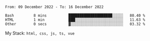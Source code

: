 <!--START_SECTION:waka-->

```text
From: 09 December 2022 - To: 16 December 2022

Bash         8 mins          ████████████████████░░░░░   80.40 %
HTML         1 min           ███░░░░░░░░░░░░░░░░░░░░░░   11.63 %
Other        0 secs          ▓░░░░░░░░░░░░░░░░░░░░░░░░   03.32 %
```

<!--END_SECTION:waka-->
My Stack: `html, css, js, ts, vue`
